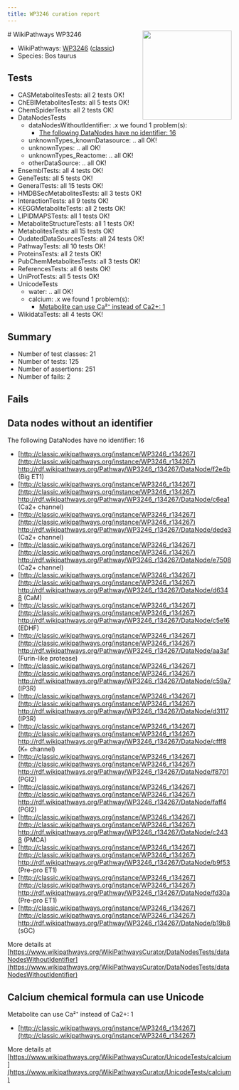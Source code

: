 ```yaml
---
title: WP3246 curation report
---
```


<img style="float: right; width: 200px" src="https://upload.wikimedia.org/wikipedia/commons/thumb/8/83/Wplogo_with_text_500.png/640px-Wplogo_with_text_500.png" />
# WikiPathways WP3246

* WikiPathways: [WP3246](https://wikipathways.org/pathways/WP3246) ([classic](https://classic.wikipathways.org/instance/WP3246))
* Species: Bos taurus
## Tests
* CASMetabolitesTests: all 2 tests OK!
* ChEBIMetabolitesTests: all 5 tests OK!
* ChemSpiderTests: all 2 tests OK!
* DataNodesTests
    * dataNodesWithoutIdentifier: .x we found 1 problem(s):
        * [The following DataNodes have no identifier: 16](#8792c496)
    * unknownTypes_knownDatasource: .. all OK!
    * unknownTypes: .. all OK!
    * unknownTypes_Reactome: .. all OK!
    * otherDataSource: .. all OK!
* EnsemblTests: all 4 tests OK!
* GeneTests: all 5 tests OK!
* GeneralTests: all 15 tests OK!
* HMDBSecMetabolitesTests: all 3 tests OK!
* InteractionTests: all 9 tests OK!
* KEGGMetaboliteTests: all 2 tests OK!
* LIPIDMAPSTests: all 1 tests OK!
* MetaboliteStructureTests: all 1 tests OK!
* MetabolitesTests: all 15 tests OK!
* OudatedDataSourcesTests: all 24 tests OK!
* PathwayTests: all 10 tests OK!
* ProteinsTests: all 2 tests OK!
* PubChemMetabolitesTests: all 3 tests OK!
* ReferencesTests: all 6 tests OK!
* UniProtTests: all 5 tests OK!
* UnicodeTests
    * water: .. all OK!
    * calcium: .x we found 1 problem(s):
        * [Metabolite can use Ca²⁺ instead of Ca2+: 1](#11d84c22)
* WikidataTests: all 4 tests OK!


## Summary

* Number of test classes: 21
* Number of tests: 125
* Number of assertions: 251
* Number of fails: 2

## Fails

<a name="8792c496" />

## Data nodes without an identifier

The following DataNodes have no identifier: 16

* [http://classic.wikipathways.org/instance/WP3246_r134267](http://classic.wikipathways.org/instance/WP3246_r134267) http://rdf.wikipathways.org/Pathway/WP3246_r134267/DataNode/f2e4b (Big ET1)
* [http://classic.wikipathways.org/instance/WP3246_r134267](http://classic.wikipathways.org/instance/WP3246_r134267) http://rdf.wikipathways.org/Pathway/WP3246_r134267/DataNode/c6ea1 (Ca2+ channel)
* [http://classic.wikipathways.org/instance/WP3246_r134267](http://classic.wikipathways.org/instance/WP3246_r134267) http://rdf.wikipathways.org/Pathway/WP3246_r134267/DataNode/dede3 (Ca2+ channel)
* [http://classic.wikipathways.org/instance/WP3246_r134267](http://classic.wikipathways.org/instance/WP3246_r134267) http://rdf.wikipathways.org/Pathway/WP3246_r134267/DataNode/e7508 (Ca2+ channel)
* [http://classic.wikipathways.org/instance/WP3246_r134267](http://classic.wikipathways.org/instance/WP3246_r134267) http://rdf.wikipathways.org/Pathway/WP3246_r134267/DataNode/d6348 (CaM)
* [http://classic.wikipathways.org/instance/WP3246_r134267](http://classic.wikipathways.org/instance/WP3246_r134267) http://rdf.wikipathways.org/Pathway/WP3246_r134267/DataNode/c5e16 (EDHF)
* [http://classic.wikipathways.org/instance/WP3246_r134267](http://classic.wikipathways.org/instance/WP3246_r134267) http://rdf.wikipathways.org/Pathway/WP3246_r134267/DataNode/aa3af (Furin-like protease)
* [http://classic.wikipathways.org/instance/WP3246_r134267](http://classic.wikipathways.org/instance/WP3246_r134267) http://rdf.wikipathways.org/Pathway/WP3246_r134267/DataNode/c59a7 (IP3R)
* [http://classic.wikipathways.org/instance/WP3246_r134267](http://classic.wikipathways.org/instance/WP3246_r134267) http://rdf.wikipathways.org/Pathway/WP3246_r134267/DataNode/d3117 (IP3R)
* [http://classic.wikipathways.org/instance/WP3246_r134267](http://classic.wikipathways.org/instance/WP3246_r134267) http://rdf.wikipathways.org/Pathway/WP3246_r134267/DataNode/cfff8 (K+ channel)
* [http://classic.wikipathways.org/instance/WP3246_r134267](http://classic.wikipathways.org/instance/WP3246_r134267) http://rdf.wikipathways.org/Pathway/WP3246_r134267/DataNode/f8701 (PGI2)
* [http://classic.wikipathways.org/instance/WP3246_r134267](http://classic.wikipathways.org/instance/WP3246_r134267) http://rdf.wikipathways.org/Pathway/WP3246_r134267/DataNode/faff4 (PGI2)
* [http://classic.wikipathways.org/instance/WP3246_r134267](http://classic.wikipathways.org/instance/WP3246_r134267) http://rdf.wikipathways.org/Pathway/WP3246_r134267/DataNode/c2438 (PMCA)
* [http://classic.wikipathways.org/instance/WP3246_r134267](http://classic.wikipathways.org/instance/WP3246_r134267) http://rdf.wikipathways.org/Pathway/WP3246_r134267/DataNode/b9f53 (Pre-pro ET1)
* [http://classic.wikipathways.org/instance/WP3246_r134267](http://classic.wikipathways.org/instance/WP3246_r134267) http://rdf.wikipathways.org/Pathway/WP3246_r134267/DataNode/fd30a (Pre-pro ET1)
* [http://classic.wikipathways.org/instance/WP3246_r134267](http://classic.wikipathways.org/instance/WP3246_r134267) http://rdf.wikipathways.org/Pathway/WP3246_r134267/DataNode/b19b8 (sGC)


More details at [https://www.wikipathways.org/WikiPathwaysCurator/DataNodesTests/dataNodesWithoutIdentifier](https://www.wikipathways.org/WikiPathwaysCurator/DataNodesTests/dataNodesWithoutIdentifier)

<a name="11d84c22" />

## Calcium chemical formula can use Unicode

Metabolite can use Ca²⁺ instead of Ca2+: 1

* [http://classic.wikipathways.org/instance/WP3246_r134267](http://classic.wikipathways.org/instance/WP3246_r134267)


More details at [https://www.wikipathways.org/WikiPathwaysCurator/UnicodeTests/calcium](https://www.wikipathways.org/WikiPathwaysCurator/UnicodeTests/calcium)

